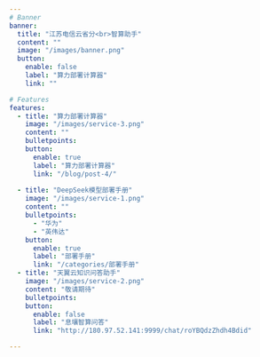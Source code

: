 ```yaml
---
# Banner
banner:
  title: "江苏电信云省分<br>智算助手"
  content: ""
  image: "/images/banner.png"
  button:
    enable: false
    label: "算力部署计算器"
    link: ""

# Features
features:
  - title: "算力部署计算器"
    image: "/images/service-3.png"
    content: ""
    bulletpoints:
    button:
      enable: true
      label: "算力部署计算器"
      link: "/blog/post-4/"
    
  - title: "DeepSeek模型部署手册"
    image: "/images/service-1.png"
    content: ""
    bulletpoints:
      - "华为"
      - "英伟达"
    button:
      enable: true
      label: "部署手册"
      link: "/categories/部署手册"
  - title: "天翼云知识问答助手"
    image: "/images/service-2.png"
    content: "敬请期待"
    bulletpoints:
    button:
      enable: false
      label: "息壤智算问答"
      link: "http://180.97.52.141:9999/chat/roYBQdzZhdh4Bdid"

---
```

